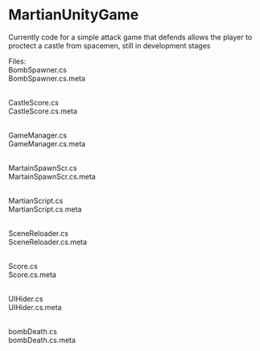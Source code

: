 # MartianUnityGame
Currently code for a simple attack game that defends allows the player to proctect a castle from spacemen, still in development stages

Files: 
<br> BombSpawner.cs
<br> BombSpawner.cs.meta

<br> CastleScore.cs
<br> CastleScore.cs.meta

<br> GameManager.cs
<br> GameManager.cs.meta

<br> MartainSpawnScr.cs
<br> MartainSpawnScr.cs.meta

<br> MartianScript.cs
<br> MartianScript.cs.meta

<br> SceneReloader.cs
<br> SceneReloader.cs.meta

<br> Score.cs
<br> Score.cs.meta

<br> UIHider.cs
<br> UIHider.cs.meta

<br> bombDeath.cs
<br> bombDeath.cs.meta
